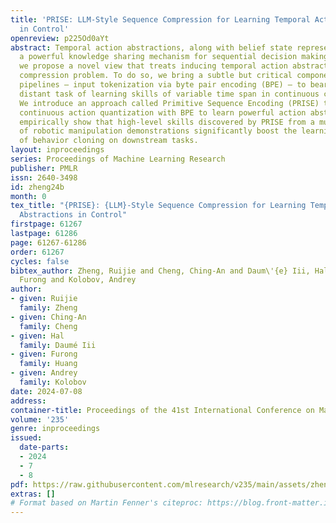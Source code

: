 ```yaml
---
title: 'PRISE: LLM-Style Sequence Compression for Learning Temporal Action Abstractions
  in Control'
openreview: p225Od0aYt
abstract: Temporal action abstractions, along with belief state representations, are
  a powerful knowledge sharing mechanism for sequential decision making. In this work,
  we propose a novel view that treats inducing temporal action abstractions as a sequence
  compression problem. To do so, we bring a subtle but critical component of LLM training
  pipelines – input tokenization via byte pair encoding (BPE) – to bear on the seemingly
  distant task of learning skills of variable time span in continuous control domains.
  We introduce an approach called Primitive Sequence Encoding (PRISE) that combines
  continuous action quantization with BPE to learn powerful action abstractions. We
  empirically show that high-level skills discovered by PRISE from a multitask set
  of robotic manipulation demonstrations significantly boost the learning performance
  of behavior cloning on downstream tasks.
layout: inproceedings
series: Proceedings of Machine Learning Research
publisher: PMLR
issn: 2640-3498
id: zheng24b
month: 0
tex_title: "{PRISE}: {LLM}-Style Sequence Compression for Learning Temporal Action
  Abstractions in Control"
firstpage: 61267
lastpage: 61286
page: 61267-61286
order: 61267
cycles: false
bibtex_author: Zheng, Ruijie and Cheng, Ching-An and Daum\'{e} Iii, Hal and Huang,
  Furong and Kolobov, Andrey
author:
- given: Ruijie
  family: Zheng
- given: Ching-An
  family: Cheng
- given: Hal
  family: Daumé Iii
- given: Furong
  family: Huang
- given: Andrey
  family: Kolobov
date: 2024-07-08
address:
container-title: Proceedings of the 41st International Conference on Machine Learning
volume: '235'
genre: inproceedings
issued:
  date-parts:
  - 2024
  - 7
  - 8
pdf: https://raw.githubusercontent.com/mlresearch/v235/main/assets/zheng24b/zheng24b.pdf
extras: []
# Format based on Martin Fenner's citeproc: https://blog.front-matter.io/posts/citeproc-yaml-for-bibliographies/
---
```

